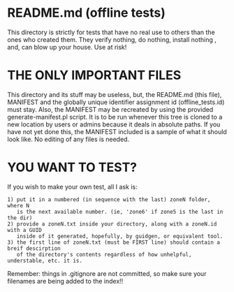 README.md (offline tests)
=========================

This directory is strictly for tests that have no real use to others than the ones who created them.
They verify nothing, do nothing, install nothing <usually>, and, can blow up your house. Use at risk!

THE ONLY IMPORTANT FILES
=======================

This directory and its stuff may be useless, but, the README.md (this file), MANIFEST and 
the globally unique identifier assignment id (offline_tests.id) must stay. Also, the
MANIFEST may be recreated by using the provided generate-manifest.pl script. It is to be
run whenever this tree is cloned to a new location by users or admins because it deals
in absolute paths. If you have not yet done this, the MANIFEST included is a sample of
what it should look like. No editing of any files is needed.

YOU WANT TO TEST?
=================
If you wish to make your own test, all I ask is:
	
	1) put it in a numbered (in sequence with the last) zoneN folder, where N
	   is the next available number. (ie, 'zone6' if zone5 is the last in the dir)
	2) provide a zoneN.txt inside your directory, along with a zoneN.id with a GUID
	   inside of it generated, hopefully, by guidgen, or equivalent tool.
	3) the first line of zoneN.txt (must be FIRST line) should contain a breif descirption
	   of the directory's contents regardless of how unhelpful, understable, etc. it is.
	   
Remember: things in .gitignore are not committed, so make sure your filenames are being added to the index!!


	   